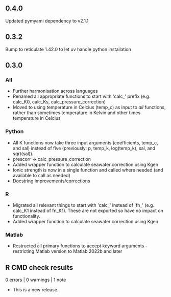 ## 0.4.0
Updated pymyami dependency to v2.1.1

## 0.3.2
Bump to reticulate 1.42.0 to let uv handle python installation

## 0.3.0
### All
- Further harmonisation across languages
- Renamed all appropriate functions to start with 'calc_' prefix (e.g. calc_K0, calc_Ks, calc_pressure_correction)
- Moved to using temperature in Celcius (temp_c) as input to *all* functions, rather than sometimes temperature in Kelvin and other times temperature in Celcius

### Python
- All K functions now take three input arguments (coefficients, temp_c, and sal) instead of five (previously: p, temp_k, log(temp_k), sal, and sqrt(sal)).
- prescorr -> calc_pressure_correction
- Added wrapper function to calculate seawater correction using Kgen
- Ionic strength is now in a single function and called where needed (and available to call as needed)
- Docstring improvements/corrections

### R
- Migrated all relevant things to start with 'calc_' instead of 'fn_' (e.g. calc_K1 instead of fn_K1). These are not exported so have no impact on functionality.
- Added wrapper function to calculate seawater correction using Kgen

### Matlab
- Restructed all primary functions to accept keyword arguments - restricting Matlab version to Matlab 2022b and later

## R CMD check results

0 errors | 0 warnings | 1 note

* This is a new release.
